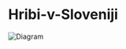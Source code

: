# Hribi-v-Sloveniji
![Diagram](https://user-images.githubusercontent.com/62302950/145785038-e56d5533-5992-441c-b1e2-92879306116c.png)
